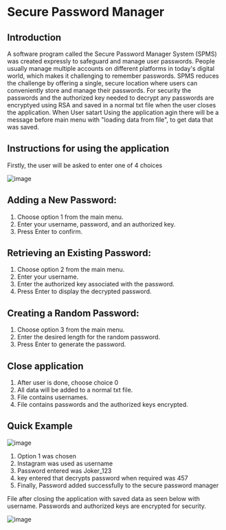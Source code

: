# Secure Password Manager
## Introduction
A software program called the Secure Password Manager System (SPMS) was created expressly to safeguard and manage user passwords. People usually manage multiple accounts on different platforms in today's digital world, which makes it challenging to remember passwords. SPMS reduces the challenge by offering a single, secure location where users can conveniently store and manage their passwords. For security the passwords and the authorized key needed to decrypt any passwords are encryptyed using RSA and saved in a normal txt file when the user closes the application. When User satart Using the application agin there will be a message before main menu with "loading data from file", to get data that was saved.
## Instructions for using the application
Firstly, the user will be asked to enter one of 4 choices

![image](https://github.com/AliElgemaey/Secure-Password-Manager/assets/114480187/5f986949-fbf0-4e98-9228-1371d62b0031)
## Adding a New Password:
1. Choose option 1 from the main menu.
2. Enter your username, password, and an authorized key.
3. Press Enter to confirm.
## Retrieving an Existing Password:
1. Choose option 2 from the main menu.
2. Enter your username.
3. Enter the authorized key associated with the password.
4. Press Enter to display the decrypted password.
## Creating a Random Password:
1. Choose option 3 from the main menu.
2. Enter the desired length for the random password.
3. Press Enter to generate the password.
## Close application
1. After user is done, choose choice 0 
2. All data will be added to a normal txt file.
3. File contains usernames.
4. File contains passwords and the authorized keys encrypted.
## Quick Example
![image](https://github.com/AliElgemaey/Secure-Password-Manager/assets/114480187/4ca93788-43fc-4a87-a99e-cbfb32544fae)

1. Option 1 was chosen
2. Instagram was used as username
3. Password entered was Joker_123
4. key entered that decrypts password when required was 457
5. Finally, Password added successfully to the secure password manager

File after closing the application with saved data as seen below with username. Passwords and authorized keys are encrypted for security.

![image](https://github.com/AliElgemaey/Secure-Password-Manager/assets/114480187/382254a9-0a26-444d-b55e-4ab7c68c23aa)
